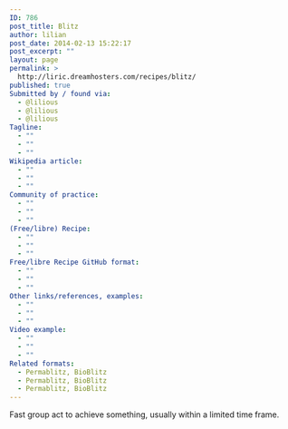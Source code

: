 ```yaml
---
ID: 786
post_title: Blitz
author: lilian
post_date: 2014-02-13 15:22:17
post_excerpt: ""
layout: page
permalink: >
  http://liric.dreamhosters.com/recipes/blitz/
published: true
Submitted by / found via:
  - @lilious
  - @lilious
  - @lilious
Tagline:
  - ""
  - ""
  - ""
Wikipedia article:
  - ""
  - ""
  - ""
Community of practice:
  - ""
  - ""
  - ""
(Free/libre) Recipe:
  - ""
  - ""
  - ""
Free/libre Recipe GitHub format:
  - ""
  - ""
  - ""
Other links/references, examples:
  - ""
  - ""
  - ""
Video example:
  - ""
  - ""
  - ""
Related formats:
  - Permablitz, BioBlitz
  - Permablitz, BioBlitz
  - Permablitz, BioBlitz
---
```

Fast group act to achieve something, usually within a limited time frame.